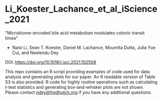 # Li_Koester_Lachance_et_al_iScience_2021

"Microbiome-encoded bile acid metabolism modulates colonic transit times"

- Naisi Li, Sean T. Koester, Daniel M. Lachance, Moumita Dutta, Julia Yue Cui, and Neelendu Dey

DOI: https://doi.org/10.1016/j.isci.2021.102508

This repo contains an R script providing examples of code used for data analysis and generating plots for our paper. An R readable version of Table S3 is also provided. R code for highly routine operations such as calculating t-test statistics and generating box-and-whisker plots are not shown. Please contact ndey@fredhutch.org if you have any additional questions.
